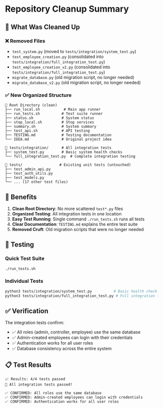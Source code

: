 # Repository Cleanup Summary

## 🧹 What Was Cleaned Up

### ❌ Removed Files
- `test_system.py` (moved to `tests/integration/system_test.py`)
- `test_employee_creation.py` (consolidated into `tests/integration/full_integration_test.py`)
- `test_employee_creation_v2.py` (consolidated into `tests/integration/full_integration_test.py`)
- `migrate_database.py` (old migration script, no longer needed)
- `migrate_database_v2.py` (old migration script, no longer needed)

### ✅ New Organized Structure

```
📁 Root Directory (clean)
├── run_local.sh           # Main app runner
├── run_tests.sh          # Test suite runner 
├── status.sh             # System status
├── stop_local.sh         # Stop services
├── summary.sh            # System summary
├── test_api.sh           # API testing
├── TESTING.md            # Testing documentation
└── IDEA.md               # Original project idea

📁 tests/integration/      # All integration tests
├── system_test.py        # Basic system health checks
└── full_integration_test.py  # Complete integration testing

📁 tests/                 # Existing unit tests (untouched)
├── test_admin_api.py
├── test_auth_utils.py
├── test_models.py
└── ... (17 other test files)
```

## 🎯 Benefits

1. **Clean Root Directory**: No more scattered `test*.py` files
2. **Organized Testing**: All integration tests in one location
3. **Easy Test Running**: Single command `./run_tests.sh` runs all tests
4. **Clear Documentation**: `TESTING.md` explains the entire test suite
5. **Removed Cruft**: Old migration scripts that were no longer needed

## 🧪 Testing

### Quick Test Suite
```bash
./run_tests.sh
```

### Individual Tests
```bash
python3 tests/integration/system_test.py          # Basic health check
python3 tests/integration/full_integration_test.py # Full integration test
```

## ✅ Verification

The integration tests confirm:
- ✅ All roles (admin, controller, employee) use the same database
- ✅ Admin-created employees can login with their credentials  
- ✅ Authentication works for all user roles
- ✅ Database consistency across the entire system

## 📋 Test Results
```
📈 Results: 4/4 tests passed
🎉 All integration tests passed!

✅ CONFIRMED: All roles use the same database
✅ CONFIRMED: Admin-created employees can login with credentials
✅ CONFIRMED: Authentication works for all user roles
```

